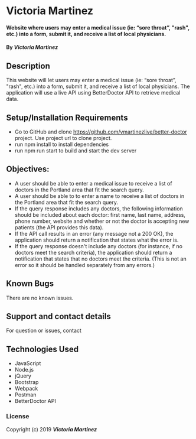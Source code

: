 # Victoria Martinez

#### Website where users may enter a medical issue (ie: “sore throat”, "rash", etc.) into a form, submit it, and receive a list of local physicians.

#### By _**Victoria Martinez**_

## Description

This website will let users may enter a medical issue (ie: “sore throat”, "rash", etc.) into a form, submit it, and receive a list of local physicians.  The application will use a live API using BetterDoctor API to retrieve medical data.
## Setup/Installation Requirements

* Go to GitHub and clone https://github.com/vmartinezlive/better-doctor project. Use project url to clone project.
* run npm install to install dependencies
* run npm run start to build and start the dev server

## Objectives:

* A user should be able to enter a medical issue to receive a list of doctors in the Portland area that fit the search query.
* A user should be able to to enter a name to receive a list of doctors in the Portland area that fit the search query.
* If the query response includes any doctors, the following information should be included about each doctor: first name, last name, address, phone number, website and whether or not the doctor is accepting new patients (the API provides this data).
* If the API call results in an error (any message not a 200 OK), the application should return a notification that states what the error is.
* If the query response doesn't include any doctors (for instance, if no doctors meet the search criteria), the application should return a notification that states that no doctors meet the criteria. (This is not an error so it should be handled separately from any errors.)

## Known Bugs

There are no known issues.

## Support and contact details

For question or issues, contact [ ](vmartinez72@live.com)

## Technologies Used

* JavaScript
* Node.js
* jQuery
* Bootstrap
* Webpack
* Postman
* BetterDoctor API


### License

Copyright (c) 2019 **_Victoria Martinez_**
